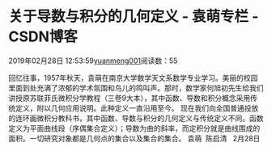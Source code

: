 
# 关于导数与积分的几何定义 - 袁萌专栏 - CSDN博客

2019年02月28日 12:53:59[yuanmeng001](https://me.csdn.net/yuanmeng001)阅读数：55


回忆往事，1957年秋天，袁萌在南京大学数学天文系数学专业学习。美丽的校园里面到处充满了浓郁的学术氛围和鸟儿的鸣叫声。那时，数学家何旭初先生给我们讲授原苏联菲氏微积分学教程（三卷9大本），其中函数、导数和积分概念采用传统定义，附以几何应用说明。此种定义一直沿用至今。
现在我们向全国普通投放的连环画微积分教科书，其中函数、导数与积分的几何定义与传统定义不同。函数定义为平面曲线段（序偶集合定义）；导数为曲的斜率，而定积分就是曲线围成的面积。一切研究对象都是几何点的集合以及集合的集合。
袁萌  陈启清   2月28日

